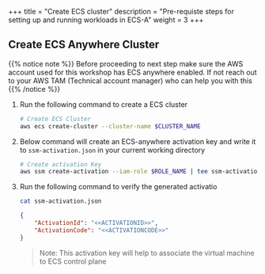 +++
title = "Create ECS cluster"
description = "Pre-requiste steps for setting up and running workloads in ECS-A"
weight = 3
+++

## Create ECS Anywhere Cluster

{{% notice note %}}
Before proceeding to next step make sure the AWS account used for this workshop has ECS anywhere enabled. If not reach out to your AWS TAM (Technical account manager) who can help you with this
{{% /notice %}}

1. Run the following command to create a ECS cluster

    ```bash
    # Create ECS Cluster
    aws ecs create-cluster --cluster-name $CLUSTER_NAME
    ```

2. Below command will create an ECS-anywhere activation key and write it to `ssm-activation.json` in your current working directory

    ```bash
    # Create activation Key
    aws ssm create-activation --iam-role $ROLE_NAME | tee ssm-activation.json
    ```

3. Run the following command to verify the generated activatio

    ```bash
    cat ssm-activation.json
    ```

    ```json
    {
        "ActivationId": "<<ACTIVATIONID>>",
        "ActivationCode": "<<ACTIVATIONCODE>>"
    }
    ```

    > Note: This activation key will help to associate the virtual machine to ECS control plane
